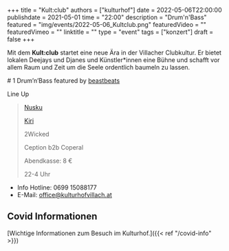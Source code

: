 +++
title = "Kult:club"
authors = ["kulturhof"]
date = 2022-05-06T22:00:00
publishdate = 2021-05-01
time = "22:00"
description = "Drum'n'Bass"
featured = "img/events/2022-05-06_Kultclub.png"
featuredVideo = ""
featuredVimeo = ""
linktitle = ""
type = "event"
tags = ["konzert"]
draft = false
+++


Mit dem **Kult:club** startet eine neue Ära in der Villacher Clubkultur. Er bietet lokalen Deejays und Djanes und Künstler*innen eine Bühne und schafft vor allem Raum und Zeit um die Seele ordentlich baumeln zu lassen. 

\# 1 Drum’n’Bass featured by [beastbeats](https://www.facebook.com/BeastBeatsDNB/)

Line Up

>[Nusku](https://soundcloud.app.goo.gl/AYGJ9)
>
>[Kiri](https://soundcloud.app.goo.gl/o2Cns)
>
>2Wicked
>
>Ception b2b Coperal
>
>Abendkasse: 8 €
>
>22-4 Uhr



- Info Hotline: 0699 15088177 
- E-Mail: office@kulturhofvillach.at

## Covid Informationen

[Wichtige Informationen zum Besuch im Kulturhof.]({{< ref "/covid-info" >}})
